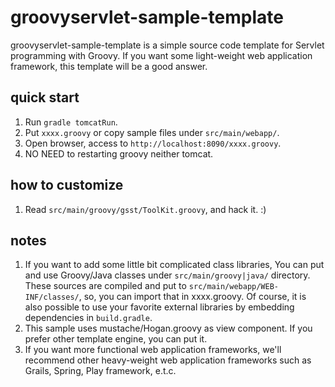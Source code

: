 # groovyservlet-sample-template

groovyservlet-sample-template is a simple source code template for Servlet programming with Groovy.
If you want some light-weight web application framework, this template will be a good answer.

## quick start

1. Run ```gradle tomcatRun```.
2. Put ```xxxx.groovy``` or copy sample files under ```src/main/webapp/```.
3. Open browser, access to ```http://localhost:8090/xxxx.groovy```.
4. NO NEED to restarting groovy neither tomcat.

## how to customize

1. Read ```src/main/groovy/gsst/ToolKit.groovy```, and hack it. :)

## notes

1. If you want to add some little bit complicated class libraries, You can put and use Groovy/Java classes under ```src/main/groovy|java/``` directory. These sources are compiled and put to ```src/main/webapp/WEB-INF/classes/```, so, you can import that in xxxx.groovy. Of course, it is also possible to use your favorite external libraries by embedding dependencies in ```build.gradle```.
2. This sample uses mustache/Hogan.groovy as view component. If you prefer other template engine, you can put it.
3. If you want more functional web application frameworks, we'll recommend other heavy-weight web application frameworks such as Grails, Spring, Play framework, e.t.c.


